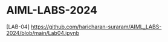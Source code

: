 # AIML-LABS-2024
[LAB-04] https://github.com/haricharan-suraram/AIML_LABS-2024/blob/main/Lab04.ipynb
